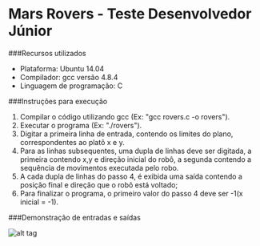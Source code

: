 # Mars Rovers - Teste Desenvolvedor Júnior

###Recursos utilizados

* Plataforma: Ubuntu 14.04
* Compilador: gcc versão 4.8.4
* Linguagem de programação: C
 
###Instruções para execução

1. Compilar o código utilizando gcc (Ex: "gcc rovers.c -o rovers").
2. Executar o programa (Ex: "./rovers").
3. Digitar a primeira linha de entrada, contendo os limites do plano, correspondentes ao platô x e y.
4. Para as linhas subsequentes, uma dupla de linhas deve ser digitada, a primeira contendo x,y e direção inicial do robô, a segunda contendo a sequência de movimentos executada pelo robo.
5. A cada dupla de linhas do passo 4, é exibida uma saída contendo a posição final e direção que o robô está voltado;
6. Para finalizar o programa, o primeiro valor do passo 4 deve ser -1(x inicial = -1).

###Demonstração de entradas e saídas

![alt tag](http://i.imgur.com/SB1XDb7.png)
